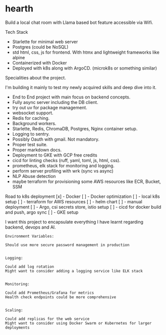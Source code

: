 # hearth

Build a local chat room with Llama based bot feature accessible via Wifi.

Tech Stack
- Starlette for minimal web server
- Postgres (could be NoSQL)
- std html, css, js for frontend. With htmx and lightweight frameworks like alpine
- Containerized with Docker
- Deployed with k8s along with ArgoCD. (microk8s or something similar)

Specialities about the project.

I'm building it mainly to test my newly acquired skills and deep dive into it.

- End to End project with main focus on backend concepts.
- Fully async server including the DB client.
- try out uv for package management.
- websocket support.
- Redis for caching.
- Background workers.
- Starlette, Redis, ChromaDB, Postgres, Nginx container setup.
- Logging to sentry.
- Possibly Oauth with gmail. Not mandatory.
- Proper test suite.
- Proper markdown docs.
- Deployment to GKE with GCP free credits
- cicd for linting checks (ruff, yaml, toml, js, html, css).
- prometheus, elk stack for monitoring and logging.
- perform server profiling with wrk (sync vs async)
- NLP Abuse detection 
- maybe terraform for provisioning some AWS resources like ECR, Bucket, SSM

Road to k8s deployment
[x] - Docker
[ ] - Docker optimization
[ ] - local k8s setup
[ ] - terraform for AWS resources
[ ] - helm chart
[ ] - manual deployment
[ ] - Argo, csi secrets store, istio setup
[ ] - cicd for docker build and push, argo sync
[ ] - GKE setup

I want this project to encapsulate everything I have learnt regarding backend, devops and AI.
```
Environment Variables:

Should use more secure password management in production


Logging:

Could add log rotation
Might want to consider adding a logging service like ELK stack


Monitoring:

Could add Prometheus/Grafana for metrics
Health check endpoints could be more comprehensive


Scaling:

Could add replicas for the web service
Might want to consider using Docker Swarm or Kubernetes for larger deployments
```